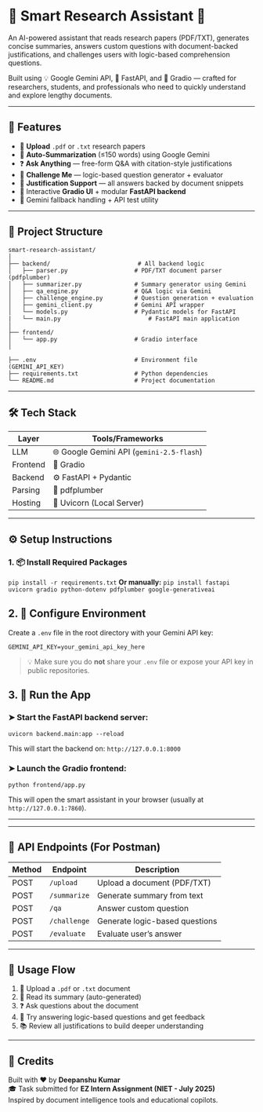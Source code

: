 # 📄 Smart Research Assistant 🤖

An AI-powered assistant that reads research papers (PDF/TXT), generates concise summaries, answers custom questions with document-backed justifications, and challenges users with logic-based comprehension questions.

Built using 💡 Google Gemini API, 🧠 FastAPI, and 🎨 Gradio — crafted for researchers, students, and professionals who need to quickly understand and explore lengthy documents.

---

## 🚀 Features

- 📂 **Upload** `.pdf` or `.txt` research papers
- 📝 **Auto-Summarization** (≤150 words) using Google Gemini
- ❓ **Ask Anything** — free-form Q&A with citation-style justifications
- 🧠 **Challenge Me** — logic-based question generator + evaluator
- 🧾 **Justification Support** — all answers backed by document snippets
- 🎯 Interactive **Gradio UI** + modular **FastAPI backend**
- 📡 Gemini fallback handling + API test utility

---

## 🧱 Project Structure

```
smart-research-assistant/
│
├── backend/                         # All backend logic
│   ├── parser.py                   # PDF/TXT document parser (pdfplumber)
│   ├── summarizer.py               # Summary generator using Gemini
│   ├── qa_engine.py                # Q&A logic via Gemini
│   ├── challenge_engine.py         # Question generation + evaluation
│   ├── gemini_client.py            # Gemini API wrapper
│   └── models.py                   # Pydantic models for FastAPI
|	└── main.py                         # FastAPI main application
│
├── frontend/
│   └── app.py                      # Gradio interface
│

├── .env                            # Environment file (GEMINI_API_KEY)
├── requirements.txt                # Python dependencies
└── README.md                       # Project documentation
```

---

## 🛠️ Tech Stack

| Layer     | Tools/Frameworks              |
|-----------|-------------------------------|
| LLM       | 🌐 Google Gemini API (`gemini-2.5-flash`) |
| Frontend  | 🎨 Gradio                    |
| Backend   | ⚙️ FastAPI + Pydantic         |
| Parsing   | 📄 pdfplumber                 |
| Hosting   | 🔁 Uvicorn (Local Server)     |

---

## ⚙️ Setup Instructions

### 1. 📦 Install Required Packages

```pip install -r requirements.txt```
**Or manually:** ```pip install fastapi uvicorn gradio python-dotenv pdfplumber google-generativeai```

## 2. 🔐 Configure Environment

Create a `.env` file in the root directory with your Gemini API key:

```
GEMINI_API_KEY=your_gemini_api_key_here
```

> 💡 Make sure you do **not** share your `.env` file or expose your API key in public repositories.

## 3. 🚀 Run the App

### ➤ Start the FastAPI backend server:

```
uvicorn backend.main:app --reload
```

This will start the backend on: `http://127.0.0.1:8000`

### ➤ Launch the Gradio frontend:

```
python frontend/app.py
```

This will open the smart assistant in your browser (usually at `http://127.0.0.1:7860`).

---

---

## 📮 API Endpoints (For Postman)

| Method | Endpoint       | Description                        |
|--------|----------------|------------------------------------|
| POST   | `/upload`      | Upload a document (PDF/TXT)        |
| POST   | `/summarize`   | Generate summary from text         |
| POST   | `/qa`          | Answer custom question             |
| POST   | `/challenge`   | Generate logic-based questions     |
| POST   | `/evaluate`    | Evaluate user’s answer             |

---

## 🧪 Usage Flow

1. 📂 Upload a `.pdf` or `.txt` document
2. 📝 Read its summary (auto-generated)
3. ❓ Ask questions about the document
4. 🧠 Try answering logic-based questions and get feedback
5. 📚 Review all justifications to build deeper understanding

---

## 🙌 Credits

Built with ❤️ by **Deepanshu Kumar**  
🎓 Task submitted for **EZ Intern Assignment (NIET - July 2025)**  
Inspired by document intelligence tools and educational copilots.